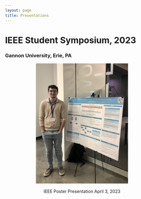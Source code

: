 ```yaml
---
layout: page
title: Presentations
---
```


<h1>IEEE Student Symposium, 2023</h1>
<h3>Gannon University, Erie, PA</h3>

<p align="center">
<img src="https://raw.githubusercontent.com/s-lasch/s-lasch.github.io/main/images/ieee_presentation_image.jpg" alt="IEEE Poster Presentation" style="width:60%">
<p align="center">IEEE Poster Presentation April 3, 2023</p>
</p>

